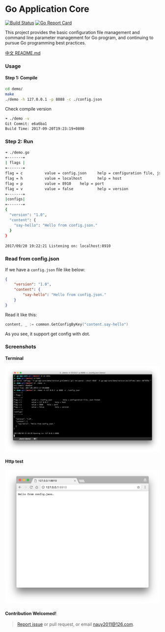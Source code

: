 <h1>Go Application Core</h1>

[![Build Status](https://travis-ci.org/tmpbook/go-app-core.svg?branch=master)](https://travis-ci.org/tmpbook/go-app-core) [![Go Report Card](https://goreportcard.com/badge/github.com/tmpbook/go-app-core)](https://goreportcard.com/report/github.com/tmpbook/go-app-core)

This project provides the basic configuration file management and command line parameter management for Go program, and continuing to pursue Go programming best practices.

[中文 README.md](README-zh.md)

### Usage

#### Step 1: Compile

```bash
cd demo/
make
./demo -h 127.0.0.1 -p 8888 -c ./config.json
```
Check compile version
```bash
➜ ./demo -v
Git Commit: e6a6ba1
Build Time: 2017-09-20T19:23:19+0800
```

### Step 2: Run
```bash
➜ ./demo.go
=-------=
| flags |
=-------=
flag = c          value = config.json     help = configuration file, json format
flag = h          value = localhost       help = host
flag = p          value = 8910    help = port
flag = v          value = false           help = version
=-------=
|configs|
=-------=
{
  "version": "1.0",
  "content": {
    "say-hello": "Hello from config.json."
  }
}

2017/09/20 19:22:21 Listening on: localhost:8910
```

### Read from config.json

If we have a `config.json` file like below:
```json
{
    "version": "1.0",
    "content": {
        "say-hello": "Hello from config.json."
    }
}
```
Read it like this:
```go
content, _ := common.GetConfigByKey("content.say-hello")
```
As you see, it support get config with dot.

### Screenshots

#### Terminal
![demo](images/terminal.png)


#### Http test

![chrome](images/chrome.png)

#### Contribution Welcomed!
> [Report issue](https://github.com/tmpbook/go-app-core/issues/new) or pull request, or email nauy2011@126.com.